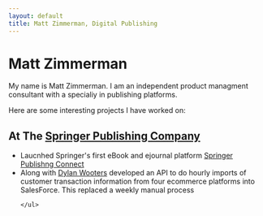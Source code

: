 ```yaml
---
layout: default
title: Matt Zimmerman, Digital Publishing
---
```

# Matt Zimmerman

<p>My name is Matt Zimmerman. I am an independent product managment consultant with a specialiy in publishing platforms.</p>
<p>Here are some interesting projects I have worked on:</p>
<h2>At The <a href="https://www.springerpub.com">Springer Publishing Company</a></h2>
<p>
	<ul>
		<li> Laucnhed Springer's first eBook and ejournal platform <a href="https"//connect.springerpub.com">Springer Publishng Connect</a></li>
		<li>Along with <a href="https://dylanwooters.com/">Dylan Wooters</a> developed an API to do hourly imports of customer transaction information
		from four ecommerce platforms into SalesForce. This replaced a weekly manual process</li>
	
	
	
	</ul>
</p></p>
